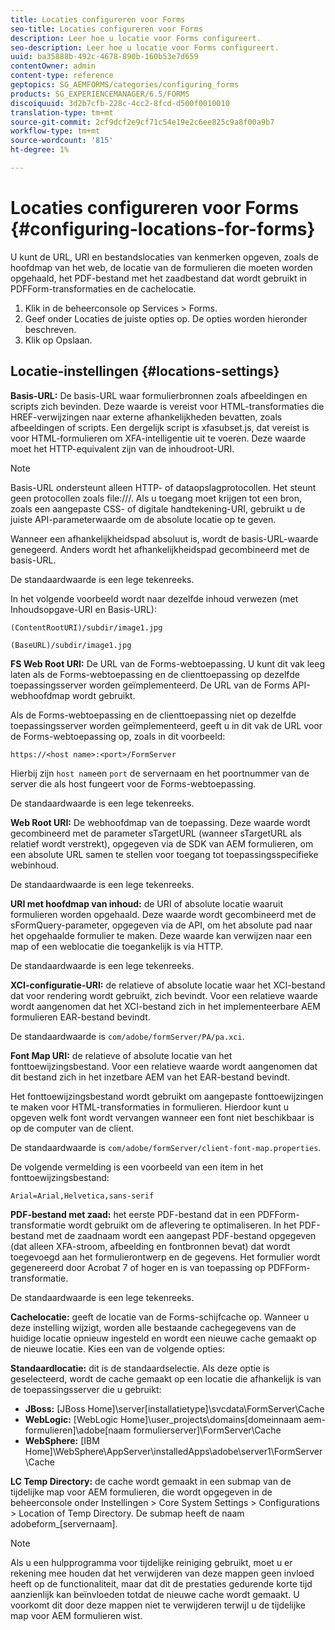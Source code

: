```yaml
---
title: Locaties configureren voor Forms
seo-title: Locaties configureren voor Forms
description: Leer hoe u locatie voor Forms configureert.
seo-description: Leer hoe u locatie voor Forms configureert.
uuid: ba35888b-492c-4678-890b-160b53e7d659
contentOwner: admin
content-type: reference
geptopics: SG_AEMFORMS/categories/configuring_forms
products: SG_EXPERIENCEMANAGER/6.5/FORMS
discoiquuid: 3d2b7cfb-228c-4cc2-8fcd-d500f0010010
translation-type: tm+mt
source-git-commit: 2cf9dcf2e9cf71c54e19e2c6ee825c9a8f00a9b7
workflow-type: tm+mt
source-wordcount: '815'
ht-degree: 1%

---
```



# Locaties configureren voor Forms {#configuring-locations-for-forms}

U kunt de URL, URI en bestandslocaties van kenmerken opgeven, zoals de hoofdmap van het web, de locatie van de formulieren die moeten worden opgehaald, het PDF-bestand met het zaadbestand dat wordt gebruikt in PDFForm-transformaties en de cachelocatie.

1. Klik in de beheerconsole op Services > Forms.
1. Geef onder Locaties de juiste opties op. De opties worden hieronder beschreven.
1. Klik op Opslaan.

## Locatie-instellingen {#locations-settings}

**Basis-URL:** De basis-URL waar formulierbronnen zoals afbeeldingen en scripts zich bevinden. Deze waarde is vereist voor HTML-transformaties die HREF-verwijzingen naar externe afhankelijkheden bevatten, zoals afbeeldingen of scripts. Een dergelijk script is xfasubset.js, dat vereist is voor HTML-formulieren om XFA-intelligentie uit te voeren. Deze waarde moet het HTTP-equivalent zijn van de inhoudroot-URI.

>[!NOTE]
>
>Basis-URL ondersteunt alleen HTTP- of dataopslagprotocollen. Het steunt geen protocollen zoals file:///. Als u toegang moet krijgen tot een bron, zoals een aangepaste CSS- of digitale handtekening-URI, gebruikt u de juiste API-parameterwaarde om de absolute locatie op te geven.

Wanneer een afhankelijkheidspad absoluut is, wordt de basis-URL-waarde genegeerd. Anders wordt het afhankelijkheidspad gecombineerd met de basis-URL.

De standaardwaarde is een lege tekenreeks.

In het volgende voorbeeld wordt naar dezelfde inhoud verwezen (met Inhoudsopgave-URI en Basis-URL):

`(ContentRootURI)/subdir/image1.jpg`

`(BaseURL)/subdir/image1.jpg`

**FS Web Root URI:** De URL van de Forms-webtoepassing. U kunt dit vak leeg laten als de Forms-webtoepassing en de clienttoepassing op dezelfde toepassingsserver worden geïmplementeerd. De URL van de Forms API-webhoofdmap wordt gebruikt.

Als de Forms-webtoepassing en de clienttoepassing niet op dezelfde toepassingsserver worden geïmplementeerd, geeft u in dit vak de URL voor de Forms-webtoepassing op, zoals in dit voorbeeld:

`https://<host name>:<port>/FormServer`

Hierbij zijn `host name`en `port` de servernaam en het poortnummer van de server die als host fungeert voor de Forms-webtoepassing.

De standaardwaarde is een lege tekenreeks.

**Web Root URI:** De webhoofdmap van de toepassing. Deze waarde wordt gecombineerd met de parameter sTargetURL (wanneer sTargetURL als relatief wordt verstrekt), opgegeven via de SDK van AEM formulieren, om een absolute URL samen te stellen voor toegang tot toepassingsspecifieke webinhoud.

De standaardwaarde is een lege tekenreeks.

**URI met hoofdmap van inhoud:** de URI of absolute locatie waaruit formulieren worden opgehaald. Deze waarde wordt gecombineerd met de sFormQuery-parameter, opgegeven via de API, om het absolute pad naar het opgehaalde formulier te maken. Deze waarde kan verwijzen naar een map of een weblocatie die toegankelijk is via HTTP.

De standaardwaarde is een lege tekenreeks.

**XCI-configuratie-URI:** de relatieve of absolute locatie waar het XCI-bestand dat voor rendering wordt gebruikt, zich bevindt. Voor een relatieve waarde wordt aangenomen dat het XCI-bestand zich in het implementeerbare AEM formulieren EAR-bestand bevindt.

De standaardwaarde is `com/adobe/formServer/PA/pa.xci`.

**Font Map URI:** de relatieve of absolute locatie van het fonttoewijzingsbestand. Voor een relatieve waarde wordt aangenomen dat dit bestand zich in het inzetbare AEM van het EAR-bestand bevindt.

Het fonttoewijzingsbestand wordt gebruikt om aangepaste fonttoewijzingen te maken voor HTML-transformaties in formulieren. Hierdoor kunt u opgeven welk font wordt vervangen wanneer een font niet beschikbaar is op de computer van de client.

De standaardwaarde is `com/adobe/formServer/client-font-map.properties`.

De volgende vermelding is een voorbeeld van een item in het fonttoewijzingsbestand:

`Arial=Arial,Helvetica,sans-serif`

**PDF-bestand met zaad:** het eerste PDF-bestand dat in een PDFForm-transformatie wordt gebruikt om de aflevering te optimaliseren. In het PDF-bestand met de zaadnaam wordt een aangepast PDF-bestand opgegeven (dat alleen XFA-stroom, afbeelding en fontbronnen bevat) dat wordt toegevoegd aan het formulierontwerp en de gegevens. Het formulier wordt gegenereerd door Acrobat 7 of hoger en is van toepassing op PDFForm-transformatie.

De standaardwaarde is een lege tekenreeks.

**Cachelocatie:** geeft de locatie van de Forms-schijfcache op. Wanneer u deze instelling wijzigt, worden alle bestaande cachegegevens van de huidige locatie opnieuw ingesteld en wordt een nieuwe cache gemaakt op de nieuwe locatie. Kies een van de volgende opties:

**Standaardlocatie:** dit is de standaardselectie. Als deze optie is geselecteerd, wordt de cache gemaakt op een locatie die afhankelijk is van de toepassingsserver die u gebruikt:

* **JBoss:** [JBoss Home]\server\[installatietype]\svcdata\FormServer\Cache
* **WebLogic:** [WebLogic Home]\user_projects\domains\[domeinnaam aem-formulieren]\adobe\[naam formulierserver]\FormServer\Cache
* **WebSphere:** [IBM Home]\WebSphere\AppServer\installedApps\adobe\server1\FormServer\Cache

**LC Temp Directory:** de cache wordt gemaakt in een submap van de tijdelijke map voor AEM formulieren, die wordt opgegeven in de beheerconsole onder Instellingen > Core System Settings > Configurations > Location of Temp Directory. De submap heeft de naam adobeform_[servernaam].

>[!NOTE]
>
>Als u een hulpprogramma voor tijdelijke reiniging gebruikt, moet u er rekening mee houden dat het verwijderen van deze mappen geen invloed heeft op de functionaliteit, maar dat dit de prestaties gedurende korte tijd aanzienlijk kan beïnvloeden totdat de nieuwe cache wordt gemaakt. U voorkomt dit door deze mappen niet te verwijderen terwijl u de tijdelijke map voor AEM formulieren wist.

